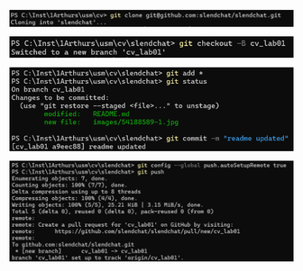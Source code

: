 ![alt text]({39F3AA50-127B-4253-9A6A-5F71058A7A0E}.png)

![alt text]({67A2D3C4-BDC2-434D-B6EE-57EEB250CBA9}.png)

![alt text]({3684E4AB-5C48-4FED-AA32-3FA5C75D2D5E}.png)

![alt text]({E331C04F-CAD1-47E0-AC7A-366AF848B14E}.png)

